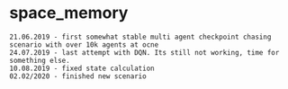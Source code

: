 # space_memory
    21.06.2019 - first somewhat stable multi agent checkpoint chasing scenario with over 10k agents at ocne  
    24.07.2019 - last attempt with DQN. Its still not working, time for something else.
    10.08.2019 - fixed state calculation
    02.02/2020 - finished new scenario